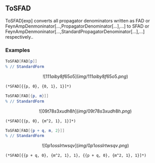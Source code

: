 ##  ToSFAD 

ToSFAD[exp] converts all propagator denominators written as FAD or FeynAmpDenmoninator[...,PropagatorDenominator[...],...] to SFAD or FeynAmpDenmoninator[...,StandardPropagatorDenominator[...],...] respectively..

###  Examples 

```mathematica
ToSFAD[FAD[p]]
% // StandardForm
```

$$![111aiby8f65o5](img/111aiby8f65o5.png)$$

```
(*SFAD[{{p, 0}, {0, 1}, 1}]*)
```

```mathematica
ToSFAD[FAD[{p, m}]]
% // StandardForm
```

$$![09t78s3xudh8h](img/09t78s3xudh8h.png)$$

```
(*SFAD[{{p, 0}, {m^2, 1}, 1}]*)
```

```mathematica
ToSFAD[FAD[{p + q, m, 2}]]
% // StandardForm

```

$$![0p1osslrtwsqv](img/0p1osslrtwsqv.png)$$

```
(*SFAD[{{p + q, 0}, {m^2, 1}, 1}, {{p + q, 0}, {m^2, 1}, 1}]*)
```
